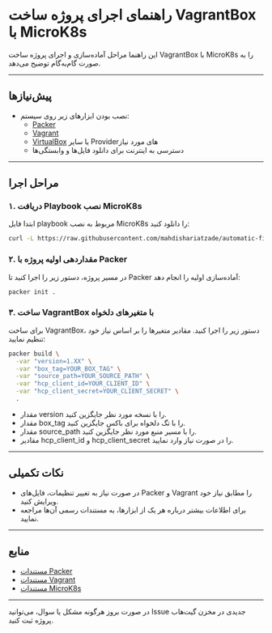 # راهنمای اجرای پروژه ساخت VagrantBox با MicroK8s

این راهنما مراحل آماده‌سازی و اجرای پروژه ساخت VagrantBox با MicroK8s را به صورت گام‌به‌گام توضیح می‌دهد.

---

## پیش‌نیازها

- نصب بودن ابزارهای زیر روی سیستم:
  - [Packer](https://www.packer.io/downloads)
  - [Vagrant](https://www.vagrantup.com/downloads)
  - [VirtualBox](https://www.virtualbox.org/wiki/Downloads) یا سایر Providerهای مورد نیاز
  - دسترسی به اینترنت برای دانلود فایل‌ها و وابستگی‌ها

---

## مراحل اجرا

### ۱. دریافت Playbook نصب MicroK8s

ابتدا فایل playbook مربوط به نصب MicroK8s را دانلود کنید:

```bash
curl -L https://raw.githubusercontent.com/mahdishariatzade/automatic-fishstick/refs/heads/main/ansible/playbooks/kubernetes/microk8s-install.yml -o playbook.yml
```

### ۲. مقداردهی اولیه پروژه با Packer

در مسیر پروژه، دستور زیر را اجرا کنید تا Packer آماده‌سازی اولیه را انجام دهد:

```bash
packer init .
```

### ۳. ساخت VagrantBox با متغیرهای دلخواه

برای ساخت VagrantBox، دستور زیر را اجرا کنید. مقادیر متغیرها را بر اساس نیاز خود تنظیم نمایید:

```bash
packer build \
  -var "version=1.XX" \
  -var "box_tag=YOUR_BOX_TAG" \
  -var "source_path=YOUR_SOURCE_PATH" \
  -var "hcp_client_id=YOUR_CLIENT_ID" \
  -var "hcp_client_secret=YOUR_CLIENT_SECRET" \
  .
```

- مقدار version را با نسخه مورد نظر جایگزین کنید.
- مقدار box_tag را با تگ دلخواه برای باکس جایگزین کنید.
- مقدار source_path را با مسیر منبع مورد نظر جایگزین کنید.
- مقادیر hcp_client_id و hcp_client_secret را در صورت نیاز وارد نمایید.

---

## نکات تکمیلی

- در صورت نیاز به تغییر تنظیمات، فایل‌های Packer و Vagrant را مطابق نیاز خود ویرایش کنید.
- برای اطلاعات بیشتر درباره هر یک از ابزارها، به مستندات رسمی آن‌ها مراجعه نمایید.

---

## منابع

- [مستندات Packer](https://www.packer.io/docs)
- [مستندات Vagrant](https://www.vagrantup.com/docs)
- [مستندات MicroK8s](https://microk8s.io/docs)

---

در صورت بروز هرگونه مشکل یا سوال، می‌توانید Issue جدیدی در مخزن گیت‌هاب پروژه ثبت کنید.
